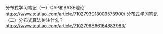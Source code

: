 
分布式学习笔记（一）CAP和BASE理论
https://www.toutiao.com/article/7102793918009573900/
分布式学习笔记（二）分布式算法关注什么？
https://www.toutiao.com/article/7102796866164883983/

